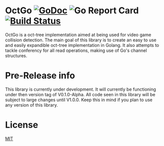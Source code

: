 # OctGo [![GoDoc](https://godoc.org/github.com/Tskken/octgo?status.svg)](https://godoc.org/github.com/Tskken/octgo) ![Go Report Card](https://goreportcard.com/badge/github.com/Tskken/octgo) [![Build Status](https://travis-ci.org/Tskken/octgo.svg?branch=master)](https://travis-ci.org/Tskken/octgo)
 
OctGo is a oct-tree implementation aimed at being used for video game collision detection.
The main goal of this library is to create an easy to use and easily expandible oct-tree implementation in Golang. It also attempts to tackle conferency for all read operations, making use of Go's channel structures.
 
# Pre-Release info

This library is currently under development. It will currently be functioning under then version tag of V0.1.0-Alpha. All code seen in this library will be subject to large changes until V1.0.0. Keep this in mind if you plan to use any version of this library.
 
# License
 
[MIT](LICENSE)

